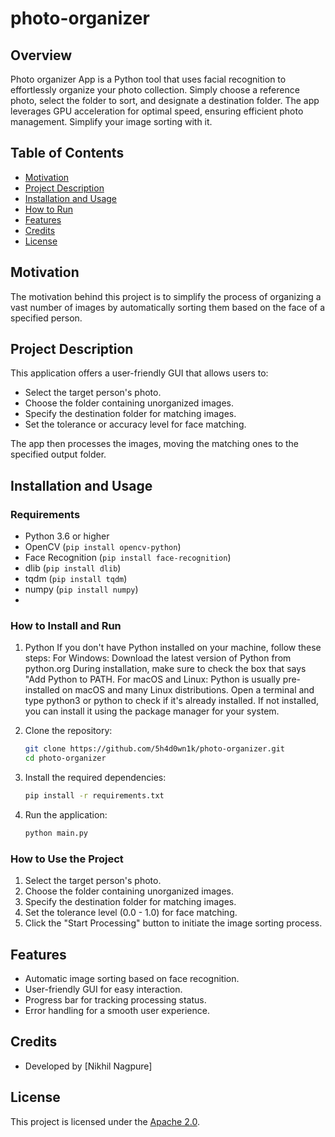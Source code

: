 # photo-organizer

## Overview

Photo organizer App is a Python tool that uses facial recognition to effortlessly organize your photo collection. Simply choose a reference photo, select the folder to sort, and designate a destination folder. The app leverages GPU acceleration for optimal speed, ensuring efficient photo management. Simplify your image sorting with it.

## Table of Contents

- [Motivation](#motivation)
- [Project Description](#project-description)
- [Installation and Usage](#installation-and-usage)
- [How to Run](#how-to-run)
- [Features](#features)
- [Credits](#credits)
- [License](#license)

## Motivation

The motivation behind this project is to simplify the process of organizing a vast number of images by automatically sorting them based on the face of a specified person.

## Project Description

This application offers a user-friendly GUI that allows users to:

- Select the target person's photo.
- Choose the folder containing unorganized images.
- Specify the destination folder for matching images.
- Set the tolerance or accuracy level for face matching.

The app then processes the images, moving the matching ones to the specified output folder.

## Installation and Usage

### Requirements

- Python 3.6 or higher
- OpenCV (`pip install opencv-python`)
- Face Recognition (`pip install face-recognition`)
- dlib (`pip install dlib`)
- tqdm (`pip install tqdm`)
- numpy (`pip install numpy`)
- 

### How to Install and Run

1. Python
   If you don't have Python installed on your machine, follow these steps:
 For Windows:
   Download the latest version of Python from python.org
   During installation, make sure to check the box that says "Add Python to PATH.
 For macOS and Linux:
   Python is usually pre-installed on macOS and many Linux distributions. Open a terminal and type python3 or python to
   check if it's already installed.
   If not installed, you can install it using the package manager for your system.

3. Clone the repository:

    ```bash
    git clone https://github.com/5h4d0wn1k/photo-organizer.git
    cd photo-organizer
    ```

4. Install the required dependencies:

    ```bash
    pip install -r requirements.txt
    ```

5. Run the application:

    ```bash
    python main.py
    ```

### How to Use the Project

1. Select the target person's photo.
2. Choose the folder containing unorganized images.
3. Specify the destination folder for matching images.
4. Set the tolerance level (0.0 - 1.0) for face matching.
5. Click the "Start Processing" button to initiate the image sorting process.

## Features

- Automatic image sorting based on face recognition.
- User-friendly GUI for easy interaction.
- Progress bar for tracking processing status.
- Error handling for a smooth user experience.

## Credits

- Developed by [Nikhil Nagpure]

## License

This project is licensed under the [Apache 2.0](LICENSE).

